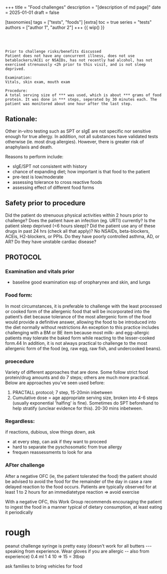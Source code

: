 +++
title = "Food challenges"
description = "[description of md page]"
date = 2025-01-01
draft = false

[taxonomies]
tags = ["tests", "foods"]
[extra]
toc = true
series = "tests"
authors = ["author 1", "author 2"]
+++
{{ wip() }}

</br>
</br>

<div class="blur-container">

```
Prior to challenge risks/benefits discussed
Patient does not have any concurrent illness, does not use betablockers/ACEi or NSAIDs, has not recently had alcohol, has not exercised strenuously <2h prior to this visit, and is not sleep deprived.

Examination:
Vitals, skin exam, mouth exam

Procedure:
A total serving size of *** was used, which is about *** grams of food protein. It was done in *** steps, seperated by 30 minutes each. The patient was monitored about one hour after the last step.
```

## Rationale:

Other in-vitro testing such as SPT or sIgE are not specific nor sensitive enough for true allergy. In addition, not all substances have validated tests otherwise (ie. most drug allergies). However, there is greater risk of anaphylaxis and death.

Reasons to perform include:

- sIgE/SPT not consistent with history
- chance of expanding diet; how important is that food to the patient
- pre-test is low/moderate
- assessing tolerance to cross reactive foods
- assessing effect of different food forms

## Safety prior to procedure

Did the patient do strenuous physical activities within 2 hours prior to challenge?
Does the patient have an infection (eg. URTI) currently?
Is the patient sleep deprived (<6 hours sleep)?
Did the patient use any of these drugs in past 24 hrs (check all that apply)? No NSAIDs, beta-blockers, ACEis, H2-blockers, or PPIs.
Do they have poorly controlled asthma, AD, or AR?
Do they have unstable cardiac disease?

## PROTOCOL

### Examination and vitals prior

- baseline good examination esp of oropharynex and skin, and lungs

### Food form:

In most circumstances, it is preferable to challenge with the least
processed or cooked form of the allergenic food that will be incorporated into the patient’s diet because tolerance of the most allergenic form of the food would provide a definitive answer, allowing
the food to be introduced into the diet normally without restrictions
An exception to this practice includes challenging with a BM or BE
item because most milk- and egg-allergic patients may tolerate the
baked form while reacting to the lesser-cooked form.44 In addition,
it is not always practical to challenge to the most allergenic form of
the food (eg, raw egg, raw fish, and undercooked beans).

### proecedure

Variety of different approaches that are done. Some follow strict food protein/drug amounts and do 7 steps; others are much more practical. Below are approaches you've seen used before:

1. PRACTALL protocol; 7 step, 15-20min inbetween
2. Cumulative dose = age appropriate serving size, broken into 4-6 steps (usually exponential 'halfing' is fine). Sometimes do SPT beforehand to help stratify (unclear evidence for this). 20-30 mins inbetween.

### Regardless:

if reactions, dubious, slow things down, ask

- at every step, can ask if they want to proceed
- hard to separate the pyschosomatic from true allergy
- frequen reassessments to look for ana

### AFter challenge

After a negative OFC (ie, the patient tolerated the food) the
patient should be advised to avoid the food for the remainder of
the day in case a rare delayed reaction to the food occurs. Patients
are typically observed for at least 1 to 2 hours for an immediatetype reaction
=> avoid exercise

With a negative OFC, this Work Group recommends
encouraging the patient to ingest the food in a manner typical of
dietary consumption, at least eating it periodically

# rough

peanut challenge
syringe is pretty easy
(doesn't work for all butters --- speaking from experience. Wear gloves if you are allergic -- also from experience)
0.4 ml
1
4
10
=> 15 = 3tbsp

ask families to bring vehicles for food

</div>
